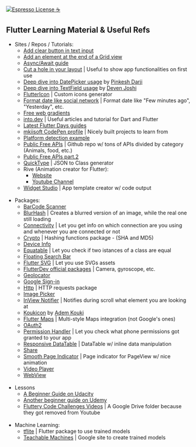 [![Espresso License :coffee:](https://img.shields.io/badge/license-Espresso%20☕-7890F0.svg)](https://github.com/jack23247/espresso-license)

## Flutter Learning Material & Useful Refs

- Sites / Repos / Tutorials:
  - [Add clear button in text input](https://www.flutterclutter.dev/flutter/tutorials/text-field-with-clear-button/2020/104/)
  - [Add an element at the end of a Grid view](https://stackoverflow.com/a/47026673/8745788)
  - [Async/Await guide](https://ptyagicodecamp.github.io/futures-asynchronous-programming-with-dart.html)
  - [Cut a hole in your layout](https://www.flutterclutter.dev/flutter/tutorials/how-to-cut-a-hole-in-an-overlay/2020/510/) | Useful to show app functionalities on first use
  - [Deep dive into DatePicker usage](https://medium.com/flutter-community/a-deep-dive-into-datepicker-in-flutter-37e84f7d8d6c) by [Pinkesh Darji](https://github.com/pinkeshdarji)
  - [Deep dive into TextField usage](https://medium.com/flutter-community/a-deep-dive-into-flutter-textfields-f0e676aaab7a) by [Deven Joshi](https://github.com/deven98)
  - [FlutterIcon](http://fluttericon.com) | Custom icons generator
  - [Format date like social network](https://www.flutterclutter.dev/flutter/tutorials/date-format-dynamic-string-depending-on-how-long-ago/2020/229/) | Format date like "Few minutes ago", "Yesterday", etc.
  - [Free web gradients](https://outlane.co/now/freebie-web-gradients/) 
  - [into.dev](https://iiro.dev/) | Useful articles and tutorial for Dart and Flutter
  - [Latest Flutter Days guides](https://events.withgoogle.com/flutter-day/codelabs/#content)
  - [mkiisoft CodePen profile](https://codepen.io/mkiisoft) | Nicely built projects to learn from
  - [Platform detection example](https://www.flutterclutter.dev/flutter/tutorials/how-to-detect-what-platform-a-flutter-app-is-running-on/2020/127)
  - [Public Free APIs](https://github.com/public-apis/public-apis) | Github repo w/ tons of APIs divided by category (Animals, food, etc.)
  - [Public Free APIs part.2](https://github.com/n0shake/Public-APIs)
  - [QuickType](https://app.quicktype.io) | JSON to Class generator
  - Rive (Animation creator for Flutter):
      - [Website](https://rive.app/)
      - [Youtube Channel](https://www.youtube.com/channel/UCPal2R1FxwRTPylhP_7ofEg/videos)
  - [Widget Studio](http://widget.studio) | App template creator w/ code output <br><br>
- Packages:
  - [BarCode Scanner](https://pub.dev/packages/barcode_scan)
  - [BlurHash](https://pub.dev/packages/flutter_blurhash) | Creates a blurred version of an image, while the real one still loading
  - [Connectivity](https://pub.dev/packages/connectivity) | Let you get info on which connection are you using and whenever you are connected or not
  - [Crypto](https://pub.dev/packages/crypto) | Hashing functions package - (SHA and MD5)
  - [Device Info](https://pub.dev/packages/device_info)
  - [Equatable](https://pub.dev/packages/equatable) | Let you check if two istances of a class are equal
  - [Floating Search Bar](https://pub.dev/packages/floating_search_bar)
  - [Flutter SVG](https://pub.dev/packages/flutter_svg) | Let you use SVGs assets
  - [FlutterDev official packages](https://github.com/flutter/plugins/tree/master/packages) | Camera, gyroscope, etc.
  - [Geolocator](https://pub.dev/packages/geolocator)
  - [Google Sign-in](https://pub.dev/packages/google_sign_in)
  - [Http](https://pub.dev/packages/http) | HTTP requests package
  - [Image Picker](https://pub.dev/packages/image_picker)
  - [InView Notifier](https://pub.dev/packages/inview_notifier_list) | Notifies during scroll what element you are looking at
  - [Koukicon](https://github.com/Ademking/koukicons_flutter) by [Adem Kouki](https://github.com/Ademking)
  - [Flutter Maps](https://pub.dev/packages/flutter_map) | Multi-style Maps integration (not Google's ones)
  - [OAuth2](https://pub.dev/packages/oauth2)
  - [Permission Handler](https://pub.dev/packages/permission_handler) | Let you check what phone permissions got granted to your app
  - [Responsive DataTable](https://github.com/kechankrisna/flutter_responsive_table) | DataTable w/ inline data manipulation
  - [Share](https://pub.dev/packages/share)
  - [Smooth Page Indicator](https://pub.dev/packages/smooth_page_indicator) | Page indicator for PageView w/ nice animation
  - [Video Player](https://pub.dev/packages/video_player)
  - [WebView](https://pub.dev/packages/webview_flutter)<br><br>
- Lessons
  - [A Beginner Guide on Udacity](https://www.udacity.com/course/build-native-mobile-apps-with-flutter--ud905?irclickid=1EM1idVdJxyORwlwUx0Mo3EFUkiTNX0ZS2PvUM0&irgwc=1&utm_source=affiliate&utm_medium=ads_n&aff=259799)
  - [Another beginner guide on Udemy](https://www.udemy.com/course/flutter-bootcamp-with-dart/)
  - [Fluttery Code Challenges Videos](https://drive.google.com/folderview?id=1iB5JfKIILYcmksB8ryJJe8Jv8H_gz7sY) | A Google Drive folder because they got removed from Youtube<br><br>
- Machine Learning:
  - [tflite](https://pub.dev/packages/tflite) | Flutter package to use trained models
  - [Teachable Machines](https://teachablemachine.withgoogle.com/train/) | Google site to create trained models

